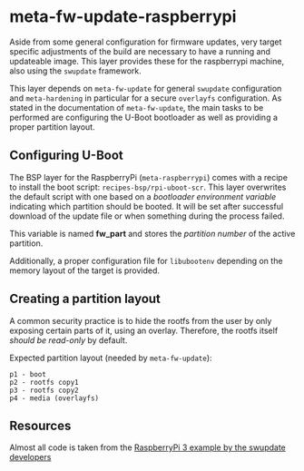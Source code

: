 # meta-fw-update-raspberrypi

Aside from some general configuration for firmware updates, very target specific adjustments 
of the build are necessary to have a running and updateable image. This layer provides these 
for the raspberrypi machine, also using the `swupdate` framework.

This layer depends on `meta-fw-update` for general `swupdate` configuration and `meta-hardening` 
in particular for a secure `overlayfs` configuration. As stated in the documentation of `meta-fw-update`, 
the main tasks to be performed are configuring the U-Boot bootloader as well as providing a 
proper partition layout.

## Configuring U-Boot

The BSP layer for the RaspberryPi (`meta-raspberrypi`) comes with a recipe to install the boot 
script: `recipes-bsp/rpi-uboot-scr`. This layer overwrites the default script with one based on 
a *bootloader environment variable* indicating which partition should be booted. It will be set 
after successful download of the update file or when something during the process failed.

This variable is named **fw_part** and stores the *partition number* of the active partition.

Additionally, a proper configuration file for `libubootenv` depending on the memory layout of 
the target is provided.

## Creating a partition layout

A common security practice is to hide the rootfs from the user by only exposing certain parts of it, 
using an overlay. Therefore, the rootfs itself *should be read-only* by default.

Expected partition layout (needed by `meta-fw-update`):
```
p1 - boot
p2 - rootfs copy1
p3 - rootfs copy2
p4 - media (overlayfs)
```

## Resources

Almost all code is taken from the [RaspberryPi 3 example by the swupdate developers](https://github.com/sbabic/meta-swupdate-boards)